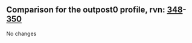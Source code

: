 ## Comparison for the outpost0 profile, rvn: [348](https://github.com/PRO100KatYT/FortniteProfileRevisions/tree/main/profiles/outpost0/348%20outpost0.json)-[350](https://github.com/PRO100KatYT/FortniteProfileRevisions/tree/main/profiles/outpost0/350%20outpost0.json)

No changes
